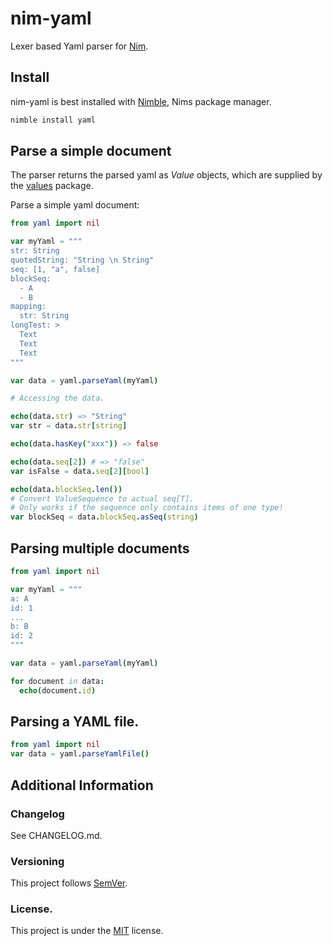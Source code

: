 # nim-yaml

Lexer based Yaml parser for [Nim](http://nim-lang.org).

## Install

nim-yaml is best installed with [Nimble](http://github.com/nim-lang/nimble), Nims package manager.

```bash
nimble install yaml
```

## Parse a simple document

The parser returns the parsed yaml as *Value* objects, which are supplied by the [values](https://github.com/nim-appkit/values) package.

Parse a simple yaml document:

```nim
from yaml import nil

var myYaml = """
str: String
quotedString: "String \n String"
seq: [1, "a", false]
blockSeq:
  - A
  - B
mapping:
  str: String
longTest: >
  Text
  Text
  Text
"""

var data = yaml.parseYaml(myYaml)

# Accessing the data.

echo(data.str) => "String"
var str = data.str[string]

echo(data.hasKey("xxx")) => false

echo(data.seq[2]) # => "false"
var isFalse = data.seq[2][bool]

echo(data.blockSeq.len())
# Convert ValueSequence to actual seq[T].
# Only works if the sequence only contains items of one type!
var blockSeq = data.blockSeq.asSeq(string) 
```

## Parsing multiple documents

```nim
from yaml import nil

var myYaml = """
a: A
id: 1
...
b: B
id: 2
"""

var data = yaml.parseYaml(myYaml)

for document in data:
  echo(document.id)
```

## Parsing a YAML file.

```nim
from yaml import nil
var data = yaml.parseYamlFile()
```

## Additional Information

### Changelog

See CHANGELOG.md.

### Versioning

This project follows [SemVer](semver.org).

### License.

This project is under the [MIT](https://opensource.org/licenses/MIT) license.
